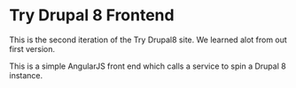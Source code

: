 Try Drupal 8 Frontend
==========

This is the second iteration of the Try Drupal8 site. We learned alot from out first version. 

This is a simple AngularJS front end which calls a service to spin a Drupal 8 instance. 
